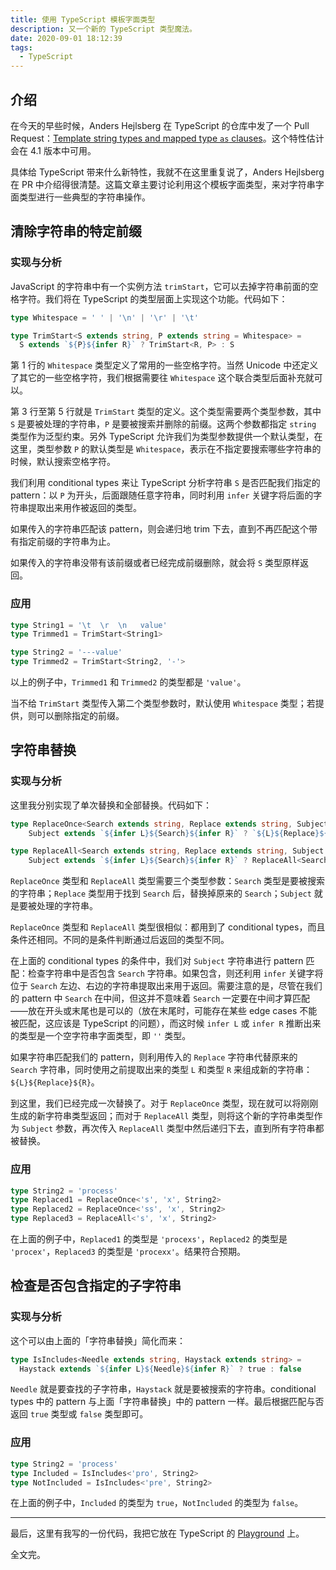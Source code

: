 ```yaml
---
title: 使用 TypeScript 模板字面类型
description: 又一个新的 TypeScript 类型魔法。
date: 2020-09-01 18:12:39
tags:
  - TypeScript
---
```


## 介绍

在今天的早些时候，Anders Hejlsberg 在 TypeScript 的仓库中发了一个 Pull Request：[Template string types and mapped type `as` clauses](https://github.com/microsoft/TypeScript/pull/40336)。这个特性估计会在 4.1 版本中可用。

具体给 TypeScript 带来什么新特性，我就不在这里重复说了，Anders Hejlsberg 在 PR 中介绍得很清楚。这篇文章主要讨论利用这个模板字面类型，来对字符串字面类型进行一些典型的字符串操作。

## 清除字符串的特定前缀

### 实现与分析

JavaScript 的字符串中有一个实例方法 `trimStart`，它可以去掉字符串前面的空格字符。我们将在 TypeScript 的类型层面上实现这个功能。代码如下：

```typescript
type Whitespace = ' ' | '\n' | '\r' | '\t'

type TrimStart<S extends string, P extends string = Whitespace> =
  S extends `${P}${infer R}` ? TrimStart<R, P> : S
```

第 1 行的 `Whitespace` 类型定义了常用的一些空格字符。当然 Unicode 中还定义了其它的一些空格字符，我们根据需要往 `Whitespace` 这个联合类型后面补充就可以。

第 3 行至第 5 行就是 `TrimStart` 类型的定义。这个类型需要两个类型参数，其中 `S` 是要被处理的字符串，`P` 是要被搜索并删除的前缀。这两个参数都指定 `string` 类型作为泛型约束。另外 TypeScript 允许我们为类型参数提供一个默认类型，在这里，类型参数 `P` 的默认类型是 `Whitespace`，表示在不指定要搜索哪些字符串的时候，默认搜索空格字符。

我们利用 conditional types 来让 TypeScript 分析字符串 `S` 是否匹配我们指定的 pattern：以 `P` 为开头，后面跟随任意字符串，同时利用 `infer` 关键字将后面的字符串提取出来用作被返回的类型。

如果传入的字符串匹配该 pattern，则会递归地 trim 下去，直到不再匹配这个带有指定前缀的字符串为止。

如果传入的字符串没带有该前缀或者已经完成前缀删除，就会将 `S` 类型原样返回。

### 应用

```typescript
type String1 = '\t  \r  \n   value'
type Trimmed1 = TrimStart<String1>

type String2 = '---value'
type Trimmed2 = TrimStart<String2, '-'>
```

以上的例子中，`Trimmed1` 和 `Trimmed2` 的类型都是 `'value'`。

当不给 `TrimStart` 类型传入第二个类型参数时，默认使用 `Whitespace` 类型；若提供，则可以删除指定的前缀。

## 字符串替换

### 实现与分析

这里我分别实现了单次替换和全部替换。代码如下：

```typescript
type ReplaceOnce<Search extends string, Replace extends string, Subject extends string> =
    Subject extends `${infer L}${Search}${infer R}` ? `${L}${Replace}${R}` : Subject

type ReplaceAll<Search extends string, Replace extends string, Subject extends string> =
    Subject extends `${infer L}${Search}${infer R}` ? ReplaceAll<Search, Replace, `${L}${Replace}${R}`> : Subject
```

`ReplaceOnce` 类型和 `ReplaceAll` 类型需要三个类型参数：`Search` 类型是要被搜索的字符串；`Replace` 类型用于找到 `Search` 后，替换掉原来的 `Search`；`Subject` 就是要被处理的字符串。

`ReplaceOnce` 类型和 `ReplaceAll` 类型很相似：都用到了 conditional types，而且条件还相同。不同的是条件判断通过后返回的类型不同。

在上面的 conditional types 的条件中，我们对 `Subject` 字符串进行 pattern 匹配：检查字符串中是否包含 `Search` 字符串。如果包含，则还利用 `infer` 关键字将位于 `Search` 左边、右边的字符串提取出来用于返回。需要注意的是，尽管在我们的 pattern 中 `Search` 在中间，但这并不意味着 `Search` 一定要在中间才算匹配——放在开头或末尾也是可以的（放在末尾时，可能存在某些 edge cases 不能被匹配，这应该是 TypeScript 的问题），而这时候 `infer L` 或 `infer R` 推断出来的类型是一个空字符串字面类型，即 `''` 类型。

如果字符串匹配我们的 pattern，则利用传入的 `Replace` 字符串代替原来的 `Search` 字符串，同时使用之前提取出来的类型 `L` 和类型 `R` 来组成新的字符串：`${L}${Replace}${R}`。

到这里，我们已经完成一次替换了。对于 `ReplaceOnce` 类型，现在就可以将刚刚生成的新字符串类型返回；而对于 `ReplaceAll` 类型，则将这个新的字符串类型作为 `Subject` 参数，再次传入 `ReplaceAll` 类型中然后递归下去，直到所有字符串都被替换。

### 应用

```typescript
type String2 = 'process'
type Replaced1 = ReplaceOnce<'s', 'x', String2>
type Replaced2 = ReplaceOnce<'ss', 'x', String2>
type Replaced3 = ReplaceAll<'s', 'x', String2>
```

在上面的例子中，`Replaced1` 的类型是 `'procexs'`，`Replaced2` 的类型是 `'procex'`，`Replaced3` 的类型是 `'procexx'`。结果符合预期。

## 检查是否包含指定的子字符串

### 实现与分析

这个可以由上面的「字符串替换」简化而来：

```typescript
type IsIncludes<Needle extends string, Haystack extends string> =
  Haystack extends `${infer L}${Needle}${infer R}` ? true : false
```

`Needle` 就是要查找的子字符串，`Haystack` 就是要被搜索的字符串。conditional types 中的 pattern 与上面「字符串替换」中的 pattern 一样。最后根据匹配与否返回 `true` 类型或 `false` 类型即可。

### 应用

```typescript
type String2 = 'process'
type Included = IsIncludes<'pro', String2>
type NotIncluded = IsIncludes<'pre', String2>
```

在上面的例子中，`Included` 的类型为 `true`，`NotIncluded` 的类型为 `false`。

---

最后，这里有我写的一份代码，我把它放在 TypeScript 的 [Playground](https://www.typescriptlang.org/play?ts=4.1.0-pr-40336-8#code/C4TwDgpgBA6gFgS2BAzmAhgY2gXigcgKgB8CAdAO0NPzICdrzh8AoF0SKAFToQFsAysHR1gAHgFQIAD2QUAJiigpgvCgHMANFAAKU2RAVKVa9VDzwkqDNgB85llCdRJMuYqgADACQBvHQC+fggUAGYQdFAASgGeUAD83LyCwqJiUdo69gBcLmwc0EKmAIzmTE70FRTOAG7oADYArhCsBUn8fBDyZTz8QiLiRSHqxbb54NBREGD1WBAA8hTYEhAimHD67saqw9pTM3Obhh4muy6NAEYAVhCYwEdGyjsa9jiOzgKXN3cPHj6+IXCkQAMkFfAJVnR1mDARForEEl4-KC-PtZtgwTE4rlPtdbsB2BNotN0RAAIL1eorNYbNzHbamPYkw50x6nDTaXHfe6sk7PdSvd5OLn435Kf6wkFgiE0mFhOFYxFouYUqkyqFwJkHbDaf4o3zKjGo2I5c54u7jThDDQAJjK+DAdAA9tgUChWkTDV1SngvYtlvh3dp8NJ8Jz+Taxm0vfI7b7mdh-RAxIGgwRQ+HTJHCZwYwBmMpe1UptMhsMuCNjHPQACSKBrSya8lQYgAchAuvVoLyGWcABLoEAqLAAazFT1MrygA6HwkwY57SIB8qlfnbnYgcqB8LiiVUzSguVCDRQEGrUAbmCbXTKdcv15QKcdTvL1vU2baradwHvjWb3TwO9Gz-FsHToFpM2GSMgA) 上。

全文完。
